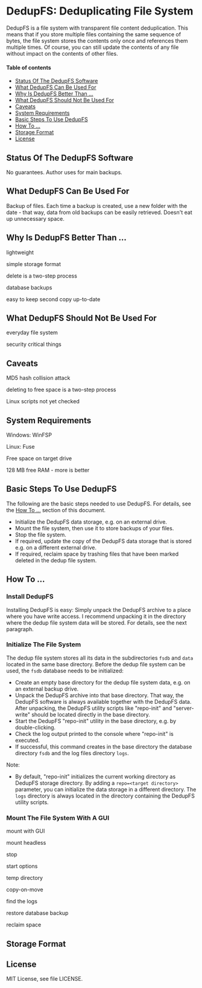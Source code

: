 # DedupFS: Deduplicating File System

DedupFS is a file system with transparent file content deduplication. This means that if you store multiple files containing the same sequence of bytes, the file system stores the contents only once and references them multiple times. Of course, you can still update the contents of any file without impact on the contents of other files.

#### Table of contents
* [Status Of The DedupFS Software](#status-of-the-dedupfs-software)
* [What DedupFS Can Be Used For](#what-dedupfs-can-be-used-for)
* [Why Is DedupFS Better Than ...](#why-is-dedupfs-better-than-)
* [What DedupFS Should Not Be Used For](#what-dedupfs-should-not-be-used-for)
* [Caveats](#caveats)
* [System Requirements](#system-requirements)
* [Basic Steps To Use DedupFS](#basic-steps-to-use-dedupfs)
* [How To ...](#how-to-)
* [Storage Format](#storage-format)
* [License](#license)

## Status Of The DedupFS Software

No guarantees. Author uses for main backups.

## What DedupFS Can Be Used For

Backup of files. Each time a backup is created, use a new folder with the date - that way, data from old backups can be easily retrieved. Doesn't eat up unnecessary space.

## Why Is DedupFS Better Than ...

lightweight

simple storage format

delete is a two-step process

database backups

easy to keep second copy up-to-date

## What DedupFS Should Not Be Used For

everyday file system

security critical things

## Caveats

MD5 hash collision attack

deleting to free space is a two-step process

Linux scripts not yet checked

## System Requirements

Windows: WinFSP

Linux: Fuse

Free space on target drive

128 MB free RAM - more is better

## Basic Steps To Use DedupFS

The following are the basic steps needed to use DedupFS. For details, see the [How To ...](#how-to-) section of this document.

* Initialize the DedupFS data storage, e.g. on an external drive.
* Mount the file system, then use it to store backups of your files.
* Stop the file system.
* If required, update the copy of the DedupFS data storage that is stored e.g. on a different external drive.
* If required, reclaim space by trashing files that have been marked deleted in the dedup file system.

## How To ...

### Install DedupFS

Installing DedupFS is easy: Simply unpack the DedupFS archive to a place where you have write access. I recommend unpacking it in the directory where the dedup file system data will be stored. For details, see the next paragraph.

### Initialize The File System

The dedup file system stores all its data in the subdirectories `fsdb` and `data` located in the same base directory. Before the dedup file system can be used, the `fsdb` database needs to be initialized:

* Create an empty base directory for the dedup file system data, e.g. on an external backup drive.
* Unpack the DedupFS archive into that base directory. That way, the DedupFS software is always available together with the DedupFS data. After unpacking, the DedupFS utility scripts like "repo-init" and "server-write" should be located directly in the base directory.
* Start the DedupFS "repo-init" utility in the base directory, e.g. by double-clicking.
* Check the log output printed to the console where "repo-init" is executed.
* If successful, this command creates in the base directory the database directory `fsdb` and the log files directory `logs`.

Note:

* By default, "repo-init" initializes the current working directory as DedupFS storage directory. By adding a `repo=<target directory>` parameter, you can initialize the data storage in a different directory. The `logs` directory is always located in the directory containing the DedupFS utility scripts.

### Mount The File System With A GUI

mount with GUI

mount headless

stop

start options

temp directory

copy-on-move

find the logs

restore database backup

reclaim space

## Storage Format

## License

MIT License, see file LICENSE.
